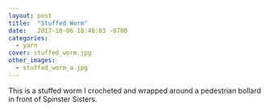 ```yaml
---
layout: post
title:  "Stuffed Worm"
date:   2017-10-06 18:48:03 -0700
categories:
  - yarn
cover: stuffed_worm.jpg
other_images:
  - stuffed_worm_a.jpg
---
```


This is a stuffed worm I crocheted and wrapped around a pedestrian bollard
in front of Spinster Sisters.
